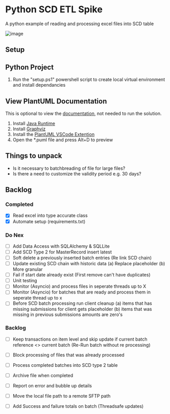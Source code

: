 # Python SCD ETL Spike
A python example of reading and processing excel files into SCD table

![image](https://user-images.githubusercontent.com/2478826/195299375-ce7858c0-0f7c-4612-9eda-1556847bef46.png)

## Setup

## Python Project
1. Run the "setup.ps1" powershell script to create local virtual environment and install dependancies

## View PlantUML Documentation
This is optional to view the [documentation](https://github.com/mariusvrstr/Python-SCD-ETL/tree/main/docs), not needed to run the solution.
1. Install [Java Runtime](https://www.java.com/download/ie_manual.jsp)
2. Install [Graphviz](https://graphviz.org/#what-is-graphviz)
3. Install the [PlantUML VSCode Extention](https://marketplace.visualstudio.com/items?itemName=jebbs.plantuml)
4. Open the *.puml file and press Alt+D to preview

## Things to unpack
- Is it necessary to batchbreading of file for large files?
- Is there a need to customize the validity period e.g. 30 days?

## Backlog

### Completed
- [X] Read excel into type accurate class
- [X] Automate setup (requirements.txt)

### Do Nex
- [ ] Add Data Access with SQLAlchemy & SQLLite
- [ ] Add SCD Type 2 for MasterRecord insert latest
- [ ] Soft delete a previously inserted batch entries (Re link SCD chain)
- [ ] Update existing SCD chain with historic data (a) Replace placeholder (b) More granular
- [ ] Fail if start date already exist (First remove can't have duplicates)
- [ ] Unit testing
- [ ] Monitor (Asyncio) and process files in seperate threads up to X
- [ ] Monitor (Asyncio) for batches that are ready and process them in seperate thread up to x
- [ ] Before SCD batch processing run client cleanup (a) items that has missing submissions for client gets placeholder (b) items that was missing in previous submissions amounts are zero's

### Backlog
- [ ] Keep transactions on item level and skip update if current batch reference <> current batch (Re-Run batch without re processing)
- [ ] Block processing of files that was already processed
- [ ] Process completed batches into SCD type 2 table
- [ ] Archive file when completed
- [ ] Report on error and bubble up details
- [ ] Move the local file path to a remote SFTP path
- [ ] Add Success and failure totals on batch (Threadsafe updates)

